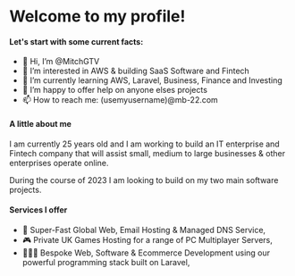 # Welcome to my profile!

#### Let's start with some current facts: 
- 👋 Hi, I’m @MitchGTV
- 👀 I’m interested in AWS & building SaaS Software and Fintech
- 🌱 I’m currently learning AWS, Laravel, Business, Finance and Investing
- 💞️ I’m happy to offer help on anyone elses projects
- 📫 How to reach me: (usemyusername)@mb-22.com

#### A little about me 
I am currently 25 years old and I am working to build an IT enterprise and Fintech company that will assist small, medium to large businesses & other enterprises operate online. 

During the course of 2023 I am looking to build on my two main software projects. 

#### Services I offer
- 🚀 Super-Fast Global Web, Email Hosting & Managed DNS Service,
- 🎮 Private UK Games Hosting for a range of PC Multiplayer Servers,
- 👨🏼‍💻 Bespoke Web, Software & Ecommerce Development using our powerful programming stack built on Laravel,

<!---
MitchGTV/MitchGTV is a ✨ special ✨ repository because its `README.md` (this file) appears on your GitHub profile.
You can click the Preview link to take a look at your changes.
--->
